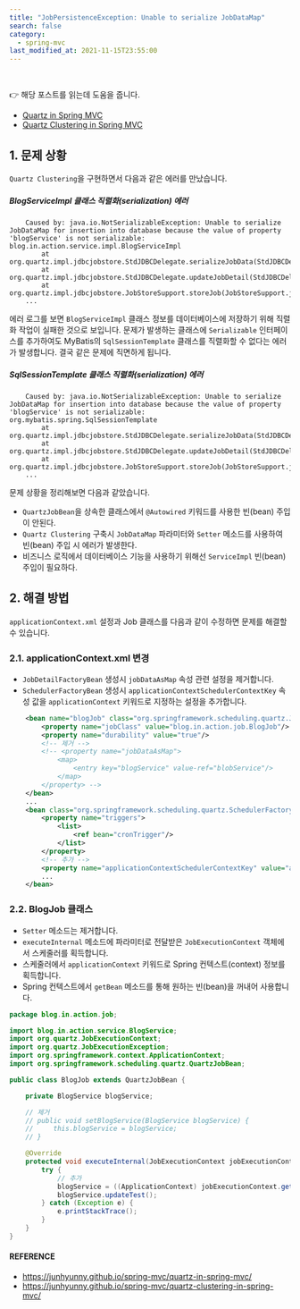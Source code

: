 ```yaml
---
title: "JobPersistenceException: Unable to serialize JobDataMap"
search: false
category:
  - spring-mvc
last_modified_at: 2021-11-15T23:55:00
---
```


<br>

👉 해당 포스트를 읽는데 도움을 줍니다.
- [Quartz in Spring MVC][quartz-in-spring-mvc-link]
- [Quartz Clustering in Spring MVC][quartz-clustering-link]

## 1. 문제 상황

`Quartz Clustering`을 구현하면서 다음과 같은 에러를 만났습니다. 

##### BlogServiceImpl 클래스 직렬화(serialization) 에러
```
	Caused by: java.io.NotSerializableException: Unable to serialize JobDataMap for insertion into database because the value of property 'blogService' is not serializable: blog.in.action.service.impl.BlogServiceImpl
		at org.quartz.impl.jdbcjobstore.StdJDBCDelegate.serializeJobData(StdJDBCDelegate.java:3083)
		at org.quartz.impl.jdbcjobstore.StdJDBCDelegate.updateJobDetail(StdJDBCDelegate.java:647)
		at org.quartz.impl.jdbcjobstore.JobStoreSupport.storeJob(JobStoreSupport.java:1115)
    ...
```

에러 로그를 보면 `BlogServiceImpl` 클래스 정보를 데이터베이스에 저장하기 위해 직렬화 작업이 실패한 것으로 보입니다. 
문제가 발생하는 클래스에 `Serializable` 인터페이스를 추가하여도 MyBatis의 `SqlSessionTemplate` 클래스를 직렬화할 수 없다는 에러가 발생합니다.
결국 같은 문제에 직면하게 됩니다. 

##### SqlSessionTemplate 클래스 직렬화(serialization) 에러
```
	Caused by: java.io.NotSerializableException: Unable to serialize JobDataMap for insertion into database because the value of property 'blogService' is not serializable: org.mybatis.spring.SqlSessionTemplate
		at org.quartz.impl.jdbcjobstore.StdJDBCDelegate.serializeJobData(StdJDBCDelegate.java:3083)
		at org.quartz.impl.jdbcjobstore.StdJDBCDelegate.updateJobDetail(StdJDBCDelegate.java:647)
		at org.quartz.impl.jdbcjobstore.JobStoreSupport.storeJob(JobStoreSupport.java:1115)
    ...
```

문제 상황을 정리해보면 다음과 같았습니다.
- `QuartzJobBean`을 상속한 클래스에서 `@Autowired` 키워드를 사용한 빈(bean) 주입이 안된다.
- `Quartz Clustering` 구축시 `JobDataMap` 파라미터와 `Setter` 메소드를 사용하여 빈(bean) 주입 시 에러가 발생한다.
- 비즈니스 로직에서 데이터베이스 기능을 사용하기 위해선 `ServiceImpl` 빈(bean) 주입이 필요하다.

## 2. 해결 방법
`applicationContext.xml` 설정과 Job 클래스를 다음과 같이 수정하면 문제를 해결할 수 있습니다.

### 2.1. applicationContext.xml 변경
- `JobDetailFactoryBean` 생성시 `jobDataAsMap` 속성 관련 설정을 제거합니다.
- `SchedulerFactoryBean` 생성시 `applicationContextSchedulerContextKey` 속성 값을 `applicationContext` 키워드로 지정하는 설정을 추가합니다.

```xml
    <bean name="blogJob" class="org.springframework.scheduling.quartz.JobDetailFactoryBean">
        <property name="jobClass" value="blog.in.action.job.BlogJob"/>
        <property name="durability" value="true"/>
        <!-- 제거 -->
        <!-- <property name="jobDataAsMap">
            <map>
                <entry key="blogService" value-ref="blobService"/>
            </map>
        </property> -->
    </bean>
    ...
    <bean class="org.springframework.scheduling.quartz.SchedulerFactoryBean">
        <property name="triggers">
            <list>
                <ref bean="cronTrigger"/>
            </list>
        </property>
        <!-- 추가 -->
        <property name="applicationContextSchedulerContextKey" value="applicationContext"/>
        ...
    </bean>
```

### 2.2. BlogJob 클래스
- `Setter` 메소드는 제거합니다.
- `executeInternal` 메소드에 파라미터로 전달받은 `JobExecutionContext` 객체에서 스케줄러를 획득합니다.
- 스케줄러에서 `applicationContext` 키워드로 Spring 컨텍스트(context) 정보를 획득합니다.
- Spring 컨텍스트에서 `getBean` 메소드를 통해 원하는 빈(bean)을 꺼내어 사용합니다.

```java
package blog.in.action.job;

import blog.in.action.service.BlogService;
import org.quartz.JobExecutionContext;
import org.quartz.JobExecutionException;
import org.springframework.context.ApplicationContext;
import org.springframework.scheduling.quartz.QuartzJobBean;

public class BlogJob extends QuartzJobBean {

    private BlogService blogService;

    // 제거
    // public void setBlogService(BlogService blogService) {
    //     this.blogService = blogService;
    // }

    @Override
    protected void executeInternal(JobExecutionContext jobExecutionContext) throws JobExecutionException {
        try {
            // 추가
            blogService = ((ApplicationContext) jobExecutionContext.getScheduler().getContext().get("applicationContext")).getBean(BlogService.class);
            blogService.updateTest();
        } catch (Exception e) {
            e.printStackTrace();
        }
    }
}
```

#### REFERENCE
- <https://junhyunny.github.io/spring-mvc/quartz-in-spring-mvc/>
- <https://junhyunny.github.io/spring-mvc/quartz-clustering-in-spring-mvc/>

[quartz-in-spring-mvc-link]: https://junhyunny.github.io/spring-mvc/quartz-in-spring-mvc/
[quartz-clustering-link]: https://junhyunny.github.io/spring-mvc/quartz-clustering-in-spring-mvc/